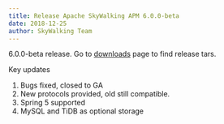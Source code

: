```yaml
---
title: Release Apache SkyWalking APM 6.0.0-beta
date: 2018-12-25
author: SkyWalking Team
---
```


6.0.0-beta release. Go to [downloads](/downloads) page to find release tars.

Key updates

1. Bugs fixed, closed to GA
1. New protocols provided, old still compatible.
1. Spring 5 supported
1. MySQL and TiDB as optional storage